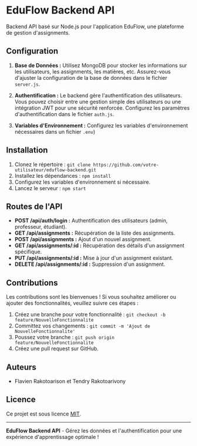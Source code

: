 # EduFlow Backend API

Backend API basé sur Node.js pour l'application EduFlow, une plateforme de gestion d'assignments.

## Configuration

1. **Base de Données :** Utilisez MongoDB pour stocker les informations sur les utilisateurs, les assignments, les matières, etc. Assurez-vous d'ajuster la configuration de la base de données dans le fichier `server.js`.

2. **Authentification :** Le backend gère l'authentification des utilisateurs. Vous pouvez choisir entre une gestion simple des utilisateurs ou une intégration JWT pour une sécurité renforcée. Configurez les paramètres d'authentification dans le fichier `auth.js`.

3. **Variables d'Environnement :** Configurez les variables d'environnement nécessaires dans un fichier `.env`)

## Installation

1. Clonez le répertoire : `git clone https://github.com/votre-utilisateur/eduflow-backend.git`
2. Installez les dépendances : `npm install`
3. Configurez les variables d'environnement si nécessaire.
4. Lancez le serveur : `npm start`

## Routes de l'API

- **POST /api/auth/login :** Authentification des utilisateurs (admin, professeur, étudiant).
- **GET /api/assignments :** Récupération de la liste des assignments.
- **POST /api/assignments :** Ajout d'un nouvel assignment.
- **GET /api/assignments/:id :** Récupération des détails d'un assignment spécifique.
- **PUT /api/assignments/:id :** Mise à jour d'un assignment existant.
- **DELETE /api/assignments/:id :** Suppression d'un assignment.

## Contributions

Les contributions sont les bienvenues ! Si vous souhaitez améliorer ou ajouter des fonctionnalités, veuillez suivre ces étapes :

1. Créez une branche pour votre fonctionnalité : `git checkout -b feature/NouvelleFonctionnalite`
2. Committez vos changements : `git commit -m 'Ajout de NouvelleFonctionnalite'`
3. Poussez votre branche : `git push origin feature/NouvelleFonctionnalite`
4. Créez une pull request sur GitHub.

## Auteurs

- Flavien Rakotoarison et Tendry Rakotoarivony 

## Licence

Ce projet est sous licence [MIT](LICENSE.md).

---

**EduFlow Backend API** - Gérez les données et l'authentification pour une expérience d'apprentissage optimale !
